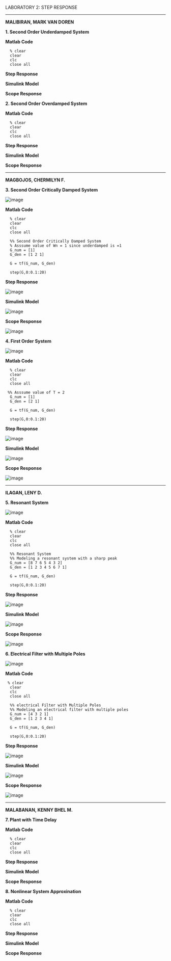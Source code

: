 LABORATORY 2: STEP RESPONSE

-------------------------------------------------------

**MALIBIRAN, MARK VAN DOREN**

**1. Second Order  Underdamped System**

  

**Matlab Code**
  
      % clear
      clear
      clc
      close all
      
      


  
  **Step Response**

  

    
  **Simulink Model**





   **Scope Response**
      

**2. Second Order Overdamped System**

  

**Matlab Code**
  
      % clear
      clear
      clc
      close all
      
      


  
  **Step Response**

  

    
  **Simulink Model**





   **Scope Response**

-------------------------------------------------------


**MAGBOJOS, CHERMILYN F.**

**3. Second Order Critically Damped System**

   ![image](https://github.com/Lenyilagan/G_3_Assignment_2024/assets/160560665/457b2e8c-a0f9-497c-af13-cc8e14115025)


**Matlab Code**
  
      % clear
      clear
      clc
      close all
      
      %% Second Order Critically Damped System
      % Asssume value of Wn = 1 since underdamped is =1
      G_num = [1]
      G_den = [1 2 1] 
      
      G = tf(G_num, G_den)
      
      step(G,0:0.1:20)


  
  **Step Response**

   ![image](https://github.com/Lenyilagan/G_3_Assignment_2024/assets/160560665/ced0db22-dae0-46f5-9b6c-801e748d3315)

    
  **Simulink Model**

  ![image](https://github.com/Lenyilagan/G_3_Assignment_2024/assets/160560665/eaf79920-28e3-4153-8b71-d21a6aac377e)



   **Scope Response**
      
   ![image](https://github.com/Lenyilagan/G_3_Assignment_2024/assets/160560665/a07c0488-467e-4827-b56c-bff3aa27e26b)



**4. First Order System**

  ![image](https://github.com/Lenyilagan/G_3_Assignment_2024/assets/160560665/3f521c7c-50c5-4640-864d-b47985a5b465)


  **Matlab Code**
  
      % clear
      clear
      clc
      close all
      
     %% Asssume value of T = 2
      G_num = [1]
      G_den = [2 1] 
   
      G = tf(G_num, G_den)
      
      step(G,0:0.1:20)
      

  **Step Response**

   ![image](https://github.com/Lenyilagan/G_3_Assignment_2024/assets/160560665/ced0db22-dae0-46f5-9b6c-801e748d3315)

    

  **Simulink Model**

  ![image](https://github.com/Lenyilagan/G_3_Assignment_2024/assets/160560665/5e670dd6-33c6-4c85-a081-705a90a0a8ce)



   **Scope Response**
      
   ![image](https://github.com/Lenyilagan/G_3_Assignment_2024/assets/160560665/a07c0488-467e-4827-b56c-bff3aa27e26b)
      
  
-------------------------------------------------------


**ILAGAN, LENY D.**


  **5. Resonant System**

   ![image](https://github.com/Lenyilagan/G_3_Assignment_2024/assets/159031775/d9c2c5d8-e26a-4128-9421-550fb15e909f)

  **Matlab Code**
  
      % clear
      clear
      clc
      close all
      
      %% Resonant System
      %% Modeling a resonant system with a sharp peak
      G_num = [8 7 6 5 4 3 2]
      G_den = [1 2 3 4 5 6 7 1] 
      
      G = tf(G_num, G_den)
      
      step(G,0:0.1:20)

  **Step Response**

   ![image](https://github.com/Lenyilagan/G_3_Assignment_2024/assets/159031775/98a7ee98-2a44-40ee-8f44-0d6c81f3196c)

    
  **Simulink Model**

   ![image](https://github.com/Lenyilagan/G_3_Assignment_2024/assets/159031775/96380053-4388-4839-96f6-4889d2ab3016)

   **Scope Response**

   ![image](https://github.com/Lenyilagan/G_3_Assignment_2024/assets/159031775/d9a05cfc-cec7-4908-820d-188970c1c33c)



**6. Electrical Filter with Multiple Poles**

   ![image](https://github.com/Lenyilagan/G_3_Assignment_2024/assets/159031775/076121cb-3f47-4a12-9e89-90ff3be83e02)


  **Matlab Code**
  
     % clear
      clear
      clc
      close all
      
      %% electrical Filter with Multiple Poles
      %% Modeling an electrical filter with multiple poles
      G_num = [4 3 2 1]
      G_den = [1 2 3 4 1] 
      
      G = tf(G_num, G_den)
      
      step(G,0:0.1:20)

  **Step Response**

   ![image](https://github.com/Lenyilagan/G_3_Assignment_2024/assets/160560665/1adc21e2-dc3a-42d8-8274-b0d74537cd33)



    
  **Simulink Model**

   ![image](https://github.com/Lenyilagan/G_3_Assignment_2024/assets/159031775/065f38b3-1fb2-4fc9-a950-4f39590f8431)


   **Scope Response**

  ![image](https://github.com/Lenyilagan/G_3_Assignment_2024/assets/160560665/3604e565-54eb-466a-a399-c725fb54d242)




-------------------------------------------------------


**MALABANAN, KENNY BHEL M.**

**7. Plant with Time Delay**

  

**Matlab Code**
  
      % clear
      clear
      clc
      close all
      
      


  
  **Step Response**

  

    
  **Simulink Model**





   **Scope Response**



   **8. Nonlinear System Approxination**

  

**Matlab Code**
  
      % clear
      clear
      clc
      close all
      
      


  
  **Step Response**

  

    
  **Simulink Model**





   **Scope Response**
